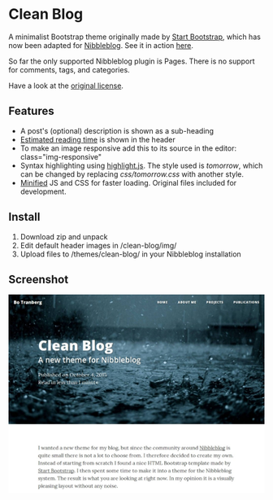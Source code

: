 Clean Blog
==========

A minimalist Bootstrap theme originally made by [Start Bootstrap](http://startbootstrap.com/template-overviews/clean-blog/), which has now been adapted for [Nibbleblog](https://github.com/dignajar/nibbleblog). See it in action [here](http://tberg.dk).

So far the only supported Nibbleblog plugin is Pages. There is no support for comments, tags, and categories.

Have a look at the [original license](https://github.com/IronSummitMedia/startbootstrap-clean-blog/blob/gh-pages/LICENSE).

Features
--------
- A post's (optional) description is shown as a sub-heading
- [Estimated reading time](http://tberg.dk/post/word-count/) is shown in the header
- To make an image responsive add this to its source in the editor: class="img-responsive"
- Syntax highlighting using [highlight.js](https://highlightjs.org/). The style used is *tomorrow*, which can be changed by replacing *css/tomorrow.css* with another style.
- [Minified](https://atom.io/packages/atom-minify) JS and CSS for faster loading. Original files included for development.

Install
-------
1. Download zip and unpack
2. Edit default header images in /clean-blog/img/
3. Upload files to /themes/clean-blog/ in your Nibbleblog installation

Screenshot
----------
![Screenshot of Clean Blog](screenshot.jpg)
